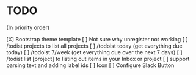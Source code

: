 # TODO

(In priority order)

[X] Bootstrap theme template
[ ] Not sure why unregister not working
[ ] /todist projects to list all projects
[ ] /todoist today (get everything due today)
[ ] /todoist 7/week (get everything due over the next 7 days)
[ ] /todist list [project] to listing out items in your Inbox or project
[ ] support parsing text and adding label ids
[ ] Icon
[ ] Configure Slack Button